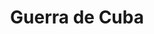 ﻿---
title: "Guerra de Cuba"
permalink: periodes_690.html
layout: periode
dataInici: 1898-04-21
dataFi: 1898-08-12
sidebar: periodes
pares:
  - 323:
    title: "Revolución Filipina"
    dataInici: "(1896)"
    dataFi: "(1898)"

  - 381:
    title: "Guerra de Independencia cubana"
    dataInici: "(1895-02-24)"
    dataFi: "(1898-08-12)"

  - 471:
    title: "Época Victoriana"
    dataInici: "(1837)"
    dataFi: "(1901)"

fills:
  - 691:
    title: "Batalla de Cavite"
    dataInici: "(1898-05-01)"

  - 717:
    title: "Batalla naval de Santiago de Cuba"
    dataInici: "(1898-07-03)"

jocsPrincipals:
  - title: "A Splendid Little War: The 1898 Santiago Campaign"
    bggId: 33969
    dataInici: 
    dataFi: 

jocsEscenaris:
jocsEpoca:
jocsEpocaEscenaris:
---
